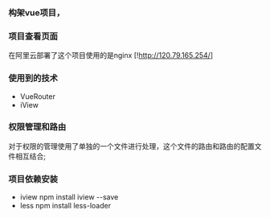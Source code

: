 ### 构架vue项目，


### 项目查看页面

在阿里云部署了这个项目使用的是nginx
[!http://120.79.165.254/]


### 使用到的技术
* VueRouter
* iView



### 权限管理和路由
对于权限的管理使用了单独的一个文件进行处理，这个文件的路由和路由的配置文件相互结合;


### 项目依赖安装
* iview npm install iview --save
* less npm install less-loader
